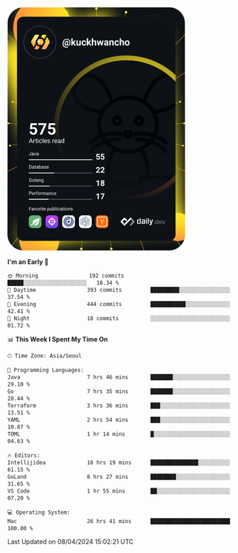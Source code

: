 <a href="https://app.daily.dev/kuckhwancho"><img src="https://github.com/kuckjwi0928/kuckjwi0928/blob/master/devcard.svg" width="400" alt="Kuckjwi Devcard"/></a>

<!--START_SECTION:waka-->
**I'm an Early 🐤** 

```text
🌞 Morning                192 commits         █████░░░░░░░░░░░░░░░░░░░░   18.34 % 
🌆 Daytime                393 commits         █████████░░░░░░░░░░░░░░░░   37.54 % 
🌃 Evening                444 commits         ███████████░░░░░░░░░░░░░░   42.41 % 
🌙 Night                  18 commits          ░░░░░░░░░░░░░░░░░░░░░░░░░   01.72 % 
```


📊 **This Week I Spent My Time On** 

```text
🕑︎ Time Zone: Asia/Seoul

💬 Programming Languages: 
Java                     7 hrs 46 mins       ███████░░░░░░░░░░░░░░░░░░   29.10 % 
Go                       7 hrs 35 mins       ███████░░░░░░░░░░░░░░░░░░   28.44 % 
Terraform                3 hrs 36 mins       ███░░░░░░░░░░░░░░░░░░░░░░   13.51 % 
YAML                     2 hrs 54 mins       ███░░░░░░░░░░░░░░░░░░░░░░   10.87 % 
TOML                     1 hr 14 mins        █░░░░░░░░░░░░░░░░░░░░░░░░   04.63 % 

🔥 Editors: 
Intellijidea             16 hrs 19 mins      ███████████████░░░░░░░░░░   61.15 % 
GoLand                   8 hrs 27 mins       ████████░░░░░░░░░░░░░░░░░   31.65 % 
VS Code                  1 hr 55 mins        ██░░░░░░░░░░░░░░░░░░░░░░░   07.20 % 

💻 Operating System: 
Mac                      26 hrs 41 mins      █████████████████████████   100.00 % 
```


 Last Updated on 08/04/2024 15:02:21 UTC
<!--END_SECTION:waka-->
